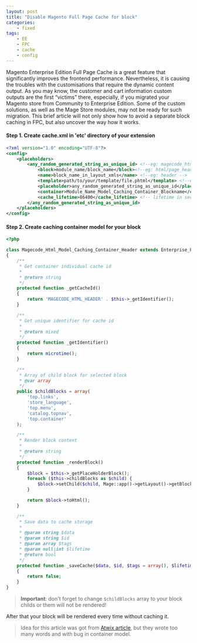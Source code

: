 ```yaml
---
layout: post
title: "Disable Magento Full Page Cache for block"
categories:
    - fixed
tags:
    - EE
    - FPC
    - cache
    - config
---
```

Magento Enterprise Edition Full Page Cache is a great feature that significantly improves the frontend performance.
Nevertheless, it is causing the troubles with the customisations that require the dynamic content output.
As you may know, the customer and cart information custom outputs are the first “victims” there, especially,
if you migrated your Magento store from Community to Enterprise Edition.
Some of the custom solutions, as well as the Mage Store modules, may not be ready for such migration.
This brief article will not only show how to avoid a separate block caching in FPC, but also uncover the way how it works.
<!-- break -->

#### Step 1. Create cache.xml in 'etc' directory of your extension

~~~xml
<?xml version="1.0" encoding="UTF-8"?>
<config>
    <placeholders>
        <any_random_generated_string_as_unique_id> <!--eg: magecode_html_page_header -->
            <block>module_name/block_name</block><!--eg: html/page_header -->
            <name>block_name_in_layout_xmls</name> <!--eg: header -->
            <template>path/to/your/template/file.phtml</template> <!--eg: page/html/header.phtml -->
            <placeholder>any_random_generated_string_as_unique_id</placeholder> <!--eg: magecode_html_page_header -->
            <container>Module_Name_Model_Caching_Container_Blockname</container> <!--eg: Magecode_Html_Model_Caching_Container_Header -->
            <cache_lifetime>86400</cache_lifetime> <!-- lifetime in seconds, to disable cache just comment this line -->
        </any_random_generated_string_as_unique_id>
    </placeholders>
</config>
~~~

#### Step 2. Create caching container model for your block

~~~php
<?php

class Magecode_Html_Model_Caching_Container_Header extends Enterprise_PageCache_Model_Container_Abstract
{
    /**
     * Get container individual cache id
     *
     * @return string
     */
    protected function _getCacheId()
    {
        return 'MAGECODE_HTML_HEADER' . $this->_getIdentifier();
    }

    /**
     * Get unique identifier for cache id
     *
     * @return mixed
     */
    protected function _getIdentifier()
    {
        return microtime();
    }

    /**
     * Array of child block for selected block
     * @var array
     */
    public $childBlocks = array(
        'top.links',
        'store_language',
        'top.menu',
        'catalog.topnav',
        'top.container'
    );

    /**
     * Render block content
     *
     * @return string
     */
    protected function _renderBlock()
    {
        $block = $this->_getPlaceHolderBlock();
        foreach ($this->childBlocks as $child) {
            $block->setChild($child, Mage::app()->getLayout()->getBlock($child));
        }

        return $block->toHtml();
    }

    /**
     * Save data to cache storage
     *
     * @param string $data
     * @param string $id
     * @param array $tags
     * @param null|int $lifetime
     * @return bool
     */
    protected function _saveCache($data, $id, $tags = array(), $lifetime = null)
    {
        return false;
    }
}
~~~

> **Important**: don't forget to change `$childBlocks` array to your block childs or them will not be rendered!

After that your block will be rendered every time without caching it.

> Idea for this article was got from [Atwix article](http://www.atwix.com/magento/exclude-block-from-full-page-cache/),
but they wrote too many words and with bug in container model.
